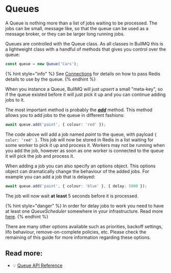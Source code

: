 # Queues

A Queue is nothing more than a list of jobs waiting to be processed. The jobs can be small, message like, so that the queue can be used as a message broker, or they can be larger long running jobs.

Queues are controlled with the Queue class. As all classes in BullMQ this is a lightweight class with a handful of methods that gives you control over the queue:

```typescript
const queue = new Queue('Cars');
```

{% hint style="info" %}
See [Connections](../connections.md) for details on how to pass Redis details to use by the queue.
{% endhint %}

When you instance a Queue, BullMQ will just _upsert_ a small "meta-key", so if the queue existed before it will just pick it up and you can continue adding jobs to it.

The most important method is probably the [_**add**_](https://github.com/taskforcesh/bullmq/blob/master/docs/gitbook/api/bullmq.queue.add.md) method. This method allows you to add jobs to the queue in different fashions:

```typescript
await queue.add('paint', { colour: 'red' });
```

The code above will add a job named _paint_ to the queue, with payload `{ color: 'red' }`. This job will now be stored in Redis in a list waiting for some worker to pick it up and process it. Workers may not be running when you add the job, however as soon as one worker is connected to the queue it will pick the job and process it.

When adding a job you can also specify an options object. This options object can dramatically change the behaviour of the added jobs. For example you can add a job that is delayed:

```typescript
await queue.add('paint', { colour: 'blue' }, { delay: 5000 });
```

The job will now wait **at** **least** 5 seconds before it is processed.&#x20;

{% hint style="danger" %}
In order for delay jobs to work you need to have at least one _QueueScheduler_ somewhere in your infrastructure. Read more [here](../queuescheduler.md).
{% endhint %}

There are many other options available such as priorities, backoff settings, lifo behaviour, remove-on-complete policies, etc. Please check the remaining of this guide for more information regarding these options.

## Read more:

- 💡 [Queue API Reference](https://github.com/taskforcesh/bullmq/blob/master/docs/gitbook/api/bullmq.queue.md)
